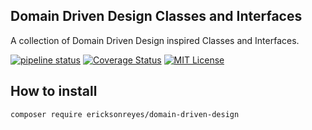 ## Domain Driven Design Classes and Interfaces
A collection of Domain Driven Design inspired Classes and Interfaces.

[![pipeline status](https://api.travis-ci.org/ericksonreyes/domain-driven-design.svg?branch=master)](https://github.com/ericksonreyes/domain-driven-design/tree/master) 
[![Coverage Status](https://coveralls.io/repos/github/ericksonreyes/domain-driven-design/badge.svg?branch=master)](https://coveralls.io/github/ericksonreyes/domain-driven-design?branch=master)
[![MIT License](https://img.shields.io/badge/license-MIT-brightgreen.svg?style=flat-square)](LICENSE.MD)

## How to install
```bash
composer require ericksonreyes/domain-driven-design
```